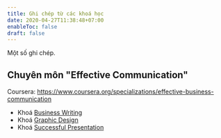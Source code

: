 ```yaml
---
title: Ghi chép từ các khoá học
date: 2020-04-27T11:38:48+07:00
enableToc: false
draft: false
---
```


Một số ghi chép.

## Chuyên môn "Effective Communication"

Coursera: https://www.coursera.org/specializations/effective-business-communication

- Khoá [Business Writing](../pdf/coursera-business-writing-notes.pdf)
- Khoá [Graphic Design](../pdf/coursera-graphic-design-notes.pdf)
- Khoá [Successful Presentation](./pdf/coursera-successful-presentation-notes.pdf)
